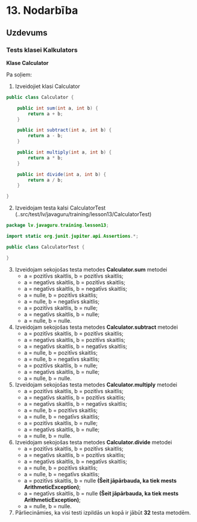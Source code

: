 # 13. Nodarbība
## Uzdevums
### Tests klasei Kalkulators

**Klase Calculator**

Pa soļiem:

1. Izveidojiet klasi Calculator
```java
public class Calculator {

    public int sum(int a, int b) {
        return a + b;
    }

    public int subtract(int a, int b) {
        return a - b;
    }

    public int multiply(int a, int b) {
        return a * b;
    }

    public int divide(int a, int b) {
        return a / b;
    }

}
```
2. Izveidojam testa kalsi CalculatorTest (..src/test/lv/javaguru/training/lesson13/CalculatorTest)
```Java
package lv.javaguru.training.lesson13;

import static org.junit.jupiter.api.Assertions.*;

public class CalculatorTest {

}
```
3. Izveidojam sekojošas testa metodes **Calculator.sum** metodei
   * a = pozitīvs skaitlis, b = pozitīvs skaitlis;
   * a = negatīvs skaitlis, b = pozitīvs skaitlis;
   * a = negatīvs skaitlis, b = negatīvs skaitlis;
   * a = nulle, b = pozitīvs skaitlis;
   * a = nulle, b = negatīvs skaitlis;
   * a = pozitīvs skaitlis, b = nulle;
   * a = negatīvs skaitlis, b = nulle;
   * a = nulle, b = nulle.
4. Izveidojam sekojošas testa metodes **Calculator.subtract** metodei
   * a = pozitīvs skaitlis, b = pozitīvs skaitlis;
   * a = negatīvs skaitlis, b = pozitīvs skaitlis;
   * a = negatīvs skaitlis, b = negatīvs skaitlis;
   * a = nulle, b = pozitīvs skaitlis;
   * a = nulle, b = negatīvs skaitlis;
   * a = pozitīvs skaitlis, b = nulle;
   * a = negatīvs skaitlis, b = nulle;
   * a = nulle, b = nulle.
5. Izveidojam sekojošas testa metodes **Calculator.multiply** metodei
   * a = pozitīvs skaitlis, b = pozitīvs skaitlis;
   * a = negatīvs skaitlis, b = pozitīvs skaitlis;
   * a = negatīvs skaitlis, b = negatīvs skaitlis;
   * a = nulle, b = pozitīvs skaitlis;
   * a = nulle, b = negatīvs skaitlis;
   * a = pozitīvs skaitlis, b = nulle;
   * a = negatīvs skaitlis, b = nulle;
   * a = nulle, b = nulle.
6. Izveidojam sekojošas testa metodes **Calculator.divide** metodei
   * a = pozitīvs skaitlis, b = pozitīvs skaitlis;
   * a = negatīvs skaitlis, b = pozitīvs skaitlis;
   * a = negatīvs skaitlis, b = negatīvs skaitlis;
   * a = nulle, b = pozitīvs skaitlis;
   * a = nulle, b = negatīvs skaitlis;
   * a = pozitīvs skaitlis, b = nulle **(Šeit jāpārbauda, ka tiek mests ArithmeticException)**;
   * a = negatīvs skaitlis, b = nulle **(Šeit jāpārbauda, ka tiek mests ArithmeticException)**;
   * a = nulle, b = nulle.
7. Pārliecināmies, ka visi testi izpildās un kopā ir jābūt **32** testa metodēm.